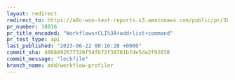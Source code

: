 ```yaml
---
layout: redirect
redirect_to: https://a8c-woo-test-reports.s3.amazonaws.com/public/pr/38816/api/index.html
pr_number: 38816
pr_title_encoded: "Workflows+CLI%3A+add+list+command"
pr_test_type: api
last_published: "2023-06-22 00:16:28 +0000"
commit_sha: 4068492677320f54fb72f38781bfde5da2f92038
commit_message: "lockfile"
branch_name: add/workflow-profiler
---
```

